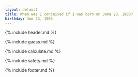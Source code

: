 ```yaml
---
layout: default
title: When was I conceived if I was born on June 23, 1903?
birthday: Jun 23, 1903
---
```


{% include header.md %}

{% include guess.md %}

{% include calculate.md %}

{% include safety.md %}

{% include footer.md %}



